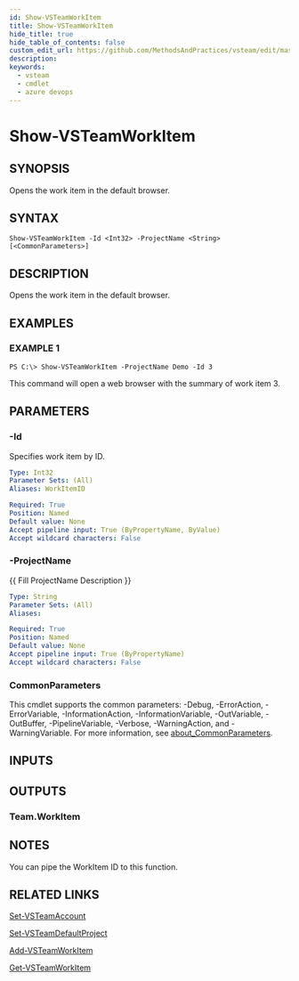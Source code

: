 ```yaml
---
id: Show-VSTeamWorkItem
title: Show-VSTeamWorkItem
hide_title: true
hide_table_of_contents: false
custom_edit_url: https://github.com/MethodsAndPractices/vsteam/edit/master/.docs/Show-VSTeamWorkItem.md
description: 
keywords:
  - vsteam
  - cmdlet
  - azure devops
---
```


# Show-VSTeamWorkItem

## SYNOPSIS
Opens the work item in the default browser.

## SYNTAX

```
Show-VSTeamWorkItem -Id <Int32> -ProjectName <String> [<CommonParameters>]
```

## DESCRIPTION
Opens the work item in the default browser.

## EXAMPLES

### EXAMPLE 1
```
PS C:\> Show-VSTeamWorkItem -ProjectName Demo -Id 3
```

This command will open a web browser with the summary of work item 3.

## PARAMETERS

### -Id
Specifies work item by ID.

```yaml
Type: Int32
Parameter Sets: (All)
Aliases: WorkItemID

Required: True
Position: Named
Default value: None
Accept pipeline input: True (ByPropertyName, ByValue)
Accept wildcard characters: False
```

### -ProjectName
{{ Fill ProjectName Description }}

```yaml
Type: String
Parameter Sets: (All)
Aliases:

Required: True
Position: Named
Default value: None
Accept pipeline input: True (ByPropertyName)
Accept wildcard characters: False
```

### CommonParameters
This cmdlet supports the common parameters: -Debug, -ErrorAction, -ErrorVariable, -InformationAction, -InformationVariable, -OutVariable, -OutBuffer, -PipelineVariable, -Verbose, -WarningAction, and -WarningVariable. For more information, see [about_CommonParameters](http://go.microsoft.com/fwlink/?LinkID=113216).

## INPUTS

## OUTPUTS

### Team.WorkItem
## NOTES
You can pipe the WorkItem ID to this function.

## RELATED LINKS

[Set-VSTeamAccount]()

[Set-VSTeamDefaultProject]()

[Add-VSTeamWorkItem]()

[Get-VSTeamWorkItem]()


